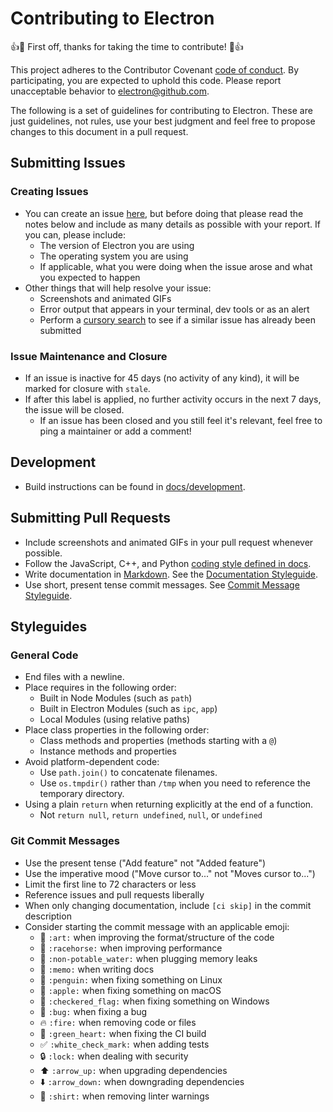 # Contributing to Electron

:+1::tada: First off, thanks for taking the time to contribute! :tada::+1:

This project adheres to the Contributor Covenant [code of conduct](CODE_OF_CONDUCT.md).
By participating, you are expected to uphold this code. Please report unacceptable
behavior to electron@github.com.

The following is a set of guidelines for contributing to Electron.
These are just guidelines, not rules, use your best judgment and feel free to
propose changes to this document in a pull request.

## Submitting Issues

### Creating Issues
* You can create an issue [here](https://github.com/electron/electron/issues/new),
but before doing that please read the notes below and include as many details as
possible with your report. If you can, please include:
  * The version of Electron you are using
  * The operating system you are using
  * If applicable, what you were doing when the issue arose and what you
  expected to happen
* Other things that will help resolve your issue:
  * Screenshots and animated GIFs
  * Error output that appears in your terminal, dev tools or as an alert
  * Perform a [cursory search](https://github.com/electron/electron/issues?utf8=✓&q=is%3Aissue+)
  to see if a similar issue has already been submitted

### Issue Maintenance and Closure
* If an issue is inactive for 45 days (no activity of any kind), it will be
marked for closure with `stale`.
* If after this label is applied, no further activity occurs in the next 7 days,
the issue will be closed.
  * If an issue has been closed and you still feel it's relevant, feel free to
  ping a maintainer or add a comment!

## Development
* Build instructions can be found in [docs/development](docs/development).

## Submitting Pull Requests

* Include screenshots and animated GIFs in your pull request whenever possible.
* Follow the JavaScript, C++, and Python [coding style defined in docs](/docs/development/coding-style.md).
* Write documentation in [Markdown](https://daringfireball.net/projects/markdown).
  See the [Documentation Styleguide](/docs/styleguide.md).
* Use short, present tense commit messages. See [Commit Message Styleguide](#git-commit-messages).

## Styleguides

### General Code

* End files with a newline.
* Place requires in the following order:
  * Built in Node Modules (such as `path`)
  * Built in Electron Modules (such as `ipc`, `app`)
  * Local Modules (using relative paths)
* Place class properties in the following order:
  * Class methods and properties (methods starting with a `@`)
  * Instance methods and properties
* Avoid platform-dependent code:
  * Use `path.join()` to concatenate filenames.
  * Use `os.tmpdir()` rather than `/tmp` when you need to reference the
    temporary directory.
* Using a plain `return` when returning explicitly at the end of a function.
  * Not `return null`, `return undefined`, `null`, or `undefined`

### Git Commit Messages

* Use the present tense ("Add feature" not "Added feature")
* Use the imperative mood ("Move cursor to..." not "Moves cursor to...")
* Limit the first line to 72 characters or less
* Reference issues and pull requests liberally
* When only changing documentation, include `[ci skip]` in the commit description
* Consider starting the commit message with an applicable emoji:
  * :art: `:art:` when improving the format/structure of the code
  * :racehorse: `:racehorse:` when improving performance
  * :non-potable_water: `:non-potable_water:` when plugging memory leaks
  * :memo: `:memo:` when writing docs
  * :penguin: `:penguin:` when fixing something on Linux
  * :apple: `:apple:` when fixing something on macOS
  * :checkered_flag: `:checkered_flag:` when fixing something on Windows
  * :bug: `:bug:` when fixing a bug
  * :fire: `:fire:` when removing code or files
  * :green_heart: `:green_heart:` when fixing the CI build
  * :white_check_mark: `:white_check_mark:` when adding tests
  * :lock: `:lock:` when dealing with security
  * :arrow_up: `:arrow_up:` when upgrading dependencies
  * :arrow_down: `:arrow_down:` when downgrading dependencies
  * :shirt: `:shirt:` when removing linter warnings
